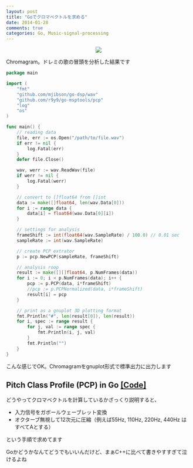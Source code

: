 ```yaml
---
layout: post
title: "Goでクロマベクトルを求める"
date: 2014-01-28
comments: true
categories: Go, Music-signal-processing
---
```


<div align="center"><img src="/images/pcp_result.png "Chromagram"" class="image"></div>

Chromagram。ドレミの歌の冒頭を分析した結果です

```go
package main

import (
	"fmt"
	"github.com/mjibson/go-dsp/wav"
	"github.com/r9y9/go-msptools/pcp"
	"log"
	"os"
)

func main() {
	// reading data
	file, err := os.Open("/path/to/file.wav")
	if err != nil {
		log.Fatal(err)
	}
	defer file.Close()

	wav, werr := wav.ReadWav(file)
	if werr != nil {
		log.Fatal(werr)
	}

	// convert to []float64 from []int
	data := make([]float64, len(wav.Data[0]))
	for i := range data {
		data[i] = float64(wav.Data[0][i])
	}

	// settings for analysis
	frameShift := int(float64(wav.SampleRate) / 100.0) // 0.01 sec
	sampleRate := int(wav.SampleRate)

	// create PCP extrator
	p := pcp.NewPCP(sampleRate, frameShift)

	// analysis roop
	result := make([][]float64, p.NumFrames(data))
	for i := 0; i < p.NumFrames(data); i++ {
		pcp := p.PCP(data, i*frameShift)
		//pcp := p.PCPNormalized(data, i*frameShift)
		result[i] = pcp
	}

	// print as a gnuplot 3D plotting format
	fmt.Println("#", len(result[0]), len(result))
	for i, spec := range result {
		for j, val := range spec {
			fmt.Println(i, j, val)
		}
		fmt.Println("")
	}
}
```

こんな感じでOK。Chromagramをgnuplot形式で標準出力に出力します

## Pitch Class Profile (PCP) in Go [[Code]](https://github.com/r9y9/go-msptools/tree/master/pcp)

どうやってクロマベクトルを計算しているかざっくり説明すると、

- 入力信号をガボールウェーブレット変換
- オクターブ無視して12次元に圧縮（例えば55Hz, 110Hz, 220Hz, 440Hz はすべてAとする）

という手順で求めてます

Goかどうかなんてどうでもいいんだけど、まぁC++に比べて書きやすすぎて泣けるよね
